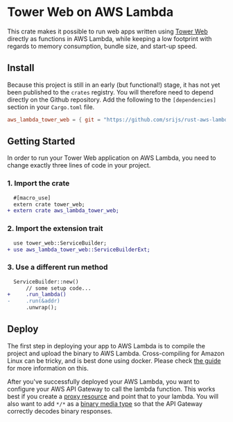 # Tower Web on AWS Lambda

This crate makes it possible to run web apps written using [Tower Web](https://github.com/carllerche/tower-web) directly as functions in AWS Lambda, while keeping a low footprint with regards to memory consumption, bundle size, and start-up speed.

## Install

Because this project is still in an early (but functional!) stage, it has not yet been published to the `crates` registry. You will therefore need to depend directly on the Github repository. Add the following to the `[dependencies]` section in your `Cargo.toml` file.

```toml
aws_lambda_tower_web = { git = "https://github.com/srijs/rust-aws-lambda" }
```

## Getting Started

In order to run your Tower Web application on AWS Lambda, you need to change exactly three lines of code in your project.

### 1. Import the crate

```diff
  #[macro_use]
  extern crate tower_web;
+ extern crate aws_lambda_tower_web;
```

### 2. Import the extension trait

```diff
  use tower_web::ServiceBuilder;
+ use aws_lambda_tower_web::ServiceBuilderExt;
```

### 3. Use a different run method

```diff
  ServiceBuilder::new()
      // some setup code...
+     .run_lambda()
-     .run(&addr)
      .unwrap();
```

## Deploy

The first step in deploying your app to AWS Lambda is to compile the project and upload the binary to AWS Lambda. Cross-compiling for Amazon Linux can be tricky, and is best done using docker. Please check [the guide](/docs/getting-started.md#deploy) for more information on this.

After you've successfully deployed your AWS Lambda, you want to configure your AWS API Gateway to call the lambda function. This works best if you create a [proxy resource](https://docs.aws.amazon.com/apigateway/latest/developerguide/api-gateway-set-up-simple-proxy.html) and point that to your lambda. You will also want to add `*/*` as a [binary media type](https://docs.aws.amazon.com/apigateway/latest/developerguide/api-gateway-payload-encodings-configure-with-console.html) so that the API Gateway correctly decodes binary responses.
